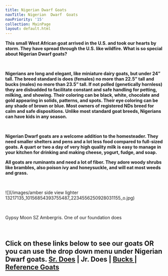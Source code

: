 ```yaml
---
title: Nigerian Dwarf Goats
navTitle: Nigerian  Dwarf  Goats
navPriority: '15'
collection: MainPage
layout: default.html
---
```

**This small West African goat arrived in the U.S. and took our hearts by storm. They have spread through the U.S. like wildfire. What is so special about Nigerian Dwarf goats?**

**<br />**

**Nigerians are long and elegant, like miniature dairy goats, but under 24” tall. The breed standard is does (females) no more than 22.5” tall and bucks (males) no more than 23.5” tall. If not polled (genetically hornless) they are disbudded to facilitate constant and safe handling for petting, milking, and showing. Their coloring can be black, white, chocolate and gold appearing in solids, patterns, and spots. Their eye coloring can be any shade of brown or blue. Most owners of registered NDs breed for calm and safe dispositions. Unlike most standard goat breeds, Nigerians can have kids in any season.**

**<br />**

**Nigerian Dwarf goats are a welcome addition to the homesteader.  They need smaller shelters and pens and a lot less food compared to full-sized goats. A quart or two a day of very high quality milk is easy to manage in your kitchen for drinking and making cheese, yogurt, fudge, and soap.**

**All goats are ruminants and need a lot of fiber. They adore woody shrubs like brambles, also poison ivy and honeysuckle, and will eat most weeds and grass.**

<br />

![](/images/amber side view lighter 13217135_10156854393755487_2234556250928031155_o.jpg)

<br />

Gypsy Moon SZ Ambergris. One of our foundation does 

<br />

## Click on these links below to see our goats OR you can use the drop down menu under Nigerian Dwarf goats. [Sr. Does](/Goats/senior-does.html) | Jr. Does | [Bucks ](/goats/bucks)| [Reference Goats](/goats/reference-goats)
